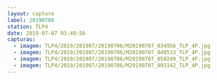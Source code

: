 ```yaml
---
layout: capture
label: 20190706
station: TLP4
date: 2019-07-07 03:49:56
capturas:
  - imagem: TLP4/2019/201907/20190706/M20190707_034956_TLP_4P.jpg
  - imagem: TLP4/2019/201907/20190706/M20190707_040533_TLP_4P.jpg
  - imagem: TLP4/2019/201907/20190706/M20190707_050249_TLP_4P.jpg
  - imagem: TLP4/2019/201907/20190706/M20190707_093142_TLP_4P.jpg
---
```

